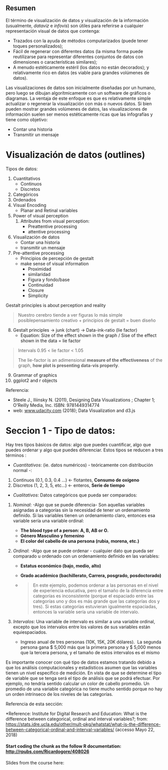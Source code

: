 ## Resumen

El término de visualización de datos y visualización de la información (usualmente, *dataviz* e *infovis*) son útiles para referirse a cualquier representación visual de datos que contenga:

- Trazados con la ayuda de métodos computarizados (puede tener toques personalizados); 
- Fácil de regenerar con diferentes datos (la misma forma puede reutilizarse para representar diferentes conjuntos de datos con dimensiones o características similares);
- A menudo estéticamente estéril (los datos no están decorados); y relativamente rico en datos (es viable para grandes volúmenes de datos). 

Las visualizaciones de datos son inicialmente diseñadas por un humano, pero luego se dibujan algorítmicamente con un software de gráficos o diagramas. La ventaja de este enfoque es que es relativamente simple actualizar o regenerar la visualización con más o nuevos datos. Si bien pueden mostrar grandes volúmenes de datos, las visualizaciones de información suelen ser menos estéticamente ricas que las infografías y tiene como objetivo:

- Contar una historia
- Transmitir un mensaje

# Visualización de datos (outlines)

Tipos de datos:

1. Cuantitativos
   - Continuos
   - Discretos
2. Categóricos
3. Ordenados
4. Visual Encoding
   - Planar and Retinal variables
5. Power of visual perception
   1. Attributes from visual perception:
      - Preattentive processing
      - attentive processing
6. Visualización de datos
   - Contar una historia
   - transmitir un mensaje
7. Pre-attentive processing
   - Principios de percepción de gestalt
   - make sense of visual information
     - Proximidad
     - similaridad
     - Figura y fondo/base
     - Continuidad
     - Closure
     - Simplicity

Gestalt principles is about perception and reality 

>  Nuestro cerebro tiende a ver figuras lo más simple posiblepensamiento creativo + principios de gestalt = buen diseño 

8. Gestalt principles → junk (chart) → Data-ink-ratio (lie factor)
   - Equation:
   Size of the effect shown in the graph / Sise of the effect shown in the data = lie factor  

>  Intervals 0.95 < lie factor < 1.05 
>
> The lie-factor is an adimensional **measure of the effectiveness** of the graph, **how plot is presenting data-vis properly**. 

9. Grammar of graphics
10. ggplot2 and r objects

Referencia:
- Steele J., Iliinsky N. (2011), Designing Data Visualizations ; Chapter 1; O'Reilly Media, Inc. ISBN: 9781449314774
- web: www.udacity.com (2018); Data Visualization and d3.js 

# Seccion 1 - Tipo de datos:

Hay tres tipos básicos de datos: algo que puedes cuantificar, algo que puedes ordenar y algo que puedes diferenciar. Estos tipos se reducen a tres términos : 



* *Cuantitativos*: (ie. datos numéricos) - teóricamente con distribución normal -: 

1. Continuos (0.1, 0.3, 0.4 …) ← flotantes,  **Consumo de oxígeno**
2. Discretos (1, 2, 3, 5, etc...) ← enteros, **Serie de tiempo**

* *Cualitativos*: Datos categóricos que pueda ser comparados:

1. *Nominal*: -Algo que se puede diferencia- Son aquellas variables asignadas a categorías sin la necesidad de tener un ordenamiento definido. Si las variables tienen un ordenamiento claro, entonces esa variable sería una variable ordinal:

   * **The blood type of a person: A, B, AB or O.**
   * **Género Masculino y femenino**
   * **El color del cabello de una persona (rubia, morena, etc.)**

2. *Ordinal*: -Algo que se puede ordenar - cualquier dato que pueda ser comparado u ordenado con un ordenamiento definido en las variables:

   * **Estatus económico (bajo, medio, alto)**

   * **Grado académico (bachillerato, Carrera, posgrado, posdoctorado)**

   * > En este ejemplo, podemos ordenar a las personas en el nivel de experiencia educativa, pero el tamaño de la diferencia entre categorías es inconsistente (porque el espaciado entre las categorías uno y dos es más grande que las categorías dos y tres). Si estas categorías estuvieran igualmente espaciadas, entonces la variable sería una variable de intervalo.

3. *Intervalos*: Una variable de intervalo es similar a una variable ordinal, excepto que los intervalos entre los valores de sus variables están equiespaciados.

   * Ingreso anual de tres personas (10K, 15K, 20K dólares).  La segunda persona gana $ 5,000 más que la primera persona y $ 5,000 menos que la tercera persona, y el tamaño de estos intervalos es el mismo

Es importante conocer con qué tipo de datos estamos tratando debido a que los análisis computacionales y estadísticos asumen que las variables tienen un nivel específico de medición. En vista de que se determine el tipo de variable que se tenga será el tipo de análisis que se podrá efectuar. Por ejemplo, no tendría sentido calcular un color de cabello promedio. Un promedio de una variable categórica no tiene mucho sentido porque no hay un orden intrínseco de los niveles de las categorías. 

Referencia de esta sección:

*Reference: Institute for Digital Research and Education: What is the difference between categorical, ordinal and interval variables?; from: https://stats.idre.ucla.edu/other/mult-pkg/whatstat/what-is-the-difference-between-categorical-ordinal-and-interval-variables/ (accesso Mayo 22, 2018)



#### Start coding the chunk as the follow R documentation: http://rpubs.com/Ricardogore/408026

Slides from the course here: 



